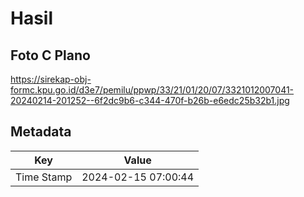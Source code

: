 # Hasil

## Foto C Plano

https://sirekap-obj-formc.kpu.go.id/d3e7/pemilu/ppwp/33/21/01/20/07/3321012007041-20240214-201252--6f2dc9b6-c344-470f-b26b-e6edc25b32b1.jpg


## Metadata

| Key        | Value               |
| ---------- | ------------------- |
| Time Stamp | 2024-02-15 07:00:44 |



